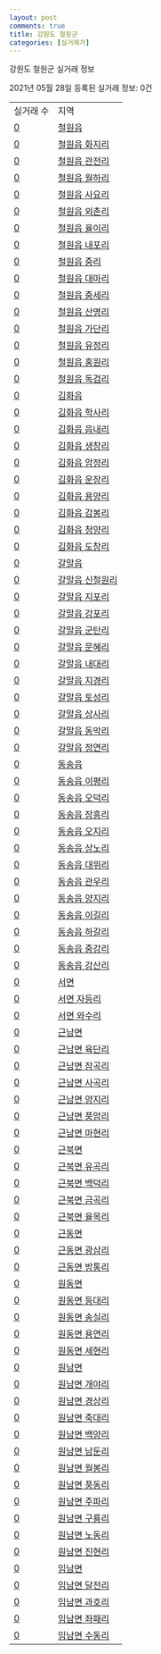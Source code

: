 ```yaml
---
layout: post
comments: true
title: 강원도 철원군
categories: [실거래가]
---
```


강원도 철원군 실거래 정보

2021년 05월 28일 등록된 실거래 정보: 0건


<table>
  <tr>
    <td>실거래 수</td>
    <td>지역</td>
  </tr>

  
  <tr>
    <td><a href="4278025000.html">0</a></td>
    <td><a href="4278025000.html">철원읍</a></td>
  </tr>
    

  <tr>
    <td><a href="4278025021.html">0</a></td>
    <td><a href="4278025021.html">철원읍 화지리</a></td>
  </tr>
    

  <tr>
    <td><a href="4278025022.html">0</a></td>
    <td><a href="4278025022.html">철원읍 관전리</a></td>
  </tr>
    

  <tr>
    <td><a href="4278025023.html">0</a></td>
    <td><a href="4278025023.html">철원읍 월하리</a></td>
  </tr>
    

  <tr>
    <td><a href="4278025024.html">0</a></td>
    <td><a href="4278025024.html">철원읍 사요리</a></td>
  </tr>
    

  <tr>
    <td><a href="4278025025.html">0</a></td>
    <td><a href="4278025025.html">철원읍 외촌리</a></td>
  </tr>
    

  <tr>
    <td><a href="4278025026.html">0</a></td>
    <td><a href="4278025026.html">철원읍 율이리</a></td>
  </tr>
    

  <tr>
    <td><a href="4278025027.html">0</a></td>
    <td><a href="4278025027.html">철원읍 내포리</a></td>
  </tr>
    

  <tr>
    <td><a href="4278025028.html">0</a></td>
    <td><a href="4278025028.html">철원읍 중리</a></td>
  </tr>
    

  <tr>
    <td><a href="4278025029.html">0</a></td>
    <td><a href="4278025029.html">철원읍 대마리</a></td>
  </tr>
    

  <tr>
    <td><a href="4278025030.html">0</a></td>
    <td><a href="4278025030.html">철원읍 중세리</a></td>
  </tr>
    

  <tr>
    <td><a href="4278025031.html">0</a></td>
    <td><a href="4278025031.html">철원읍 산명리</a></td>
  </tr>
    

  <tr>
    <td><a href="4278025032.html">0</a></td>
    <td><a href="4278025032.html">철원읍 가단리</a></td>
  </tr>
    

  <tr>
    <td><a href="4278025033.html">0</a></td>
    <td><a href="4278025033.html">철원읍 유정리</a></td>
  </tr>
    

  <tr>
    <td><a href="4278025034.html">0</a></td>
    <td><a href="4278025034.html">철원읍 홍원리</a></td>
  </tr>
    

  <tr>
    <td><a href="4278025035.html">0</a></td>
    <td><a href="4278025035.html">철원읍 독검리</a></td>
  </tr>
    

  <tr>
    <td><a href="4278025300.html">0</a></td>
    <td><a href="4278025300.html">김화읍</a></td>
  </tr>
    

  <tr>
    <td><a href="4278025321.html">0</a></td>
    <td><a href="4278025321.html">김화읍 학사리</a></td>
  </tr>
    

  <tr>
    <td><a href="4278025322.html">0</a></td>
    <td><a href="4278025322.html">김화읍 읍내리</a></td>
  </tr>
    

  <tr>
    <td><a href="4278025323.html">0</a></td>
    <td><a href="4278025323.html">김화읍 생창리</a></td>
  </tr>
    

  <tr>
    <td><a href="4278025324.html">0</a></td>
    <td><a href="4278025324.html">김화읍 암정리</a></td>
  </tr>
    

  <tr>
    <td><a href="4278025325.html">0</a></td>
    <td><a href="4278025325.html">김화읍 운장리</a></td>
  </tr>
    

  <tr>
    <td><a href="4278025326.html">0</a></td>
    <td><a href="4278025326.html">김화읍 용양리</a></td>
  </tr>
    

  <tr>
    <td><a href="4278025327.html">0</a></td>
    <td><a href="4278025327.html">김화읍 감봉리</a></td>
  </tr>
    

  <tr>
    <td><a href="4278025328.html">0</a></td>
    <td><a href="4278025328.html">김화읍 청양리</a></td>
  </tr>
    

  <tr>
    <td><a href="4278025329.html">0</a></td>
    <td><a href="4278025329.html">김화읍 도창리</a></td>
  </tr>
    

  <tr>
    <td><a href="4278025600.html">0</a></td>
    <td><a href="4278025600.html">갈말읍</a></td>
  </tr>
    

  <tr>
    <td><a href="4278025621.html">0</a></td>
    <td><a href="4278025621.html">갈말읍 신철원리</a></td>
  </tr>
    

  <tr>
    <td><a href="4278025622.html">0</a></td>
    <td><a href="4278025622.html">갈말읍 지포리</a></td>
  </tr>
    

  <tr>
    <td><a href="4278025623.html">0</a></td>
    <td><a href="4278025623.html">갈말읍 강포리</a></td>
  </tr>
    

  <tr>
    <td><a href="4278025624.html">0</a></td>
    <td><a href="4278025624.html">갈말읍 군탄리</a></td>
  </tr>
    

  <tr>
    <td><a href="4278025625.html">0</a></td>
    <td><a href="4278025625.html">갈말읍 문혜리</a></td>
  </tr>
    

  <tr>
    <td><a href="4278025626.html">0</a></td>
    <td><a href="4278025626.html">갈말읍 내대리</a></td>
  </tr>
    

  <tr>
    <td><a href="4278025627.html">0</a></td>
    <td><a href="4278025627.html">갈말읍 지경리</a></td>
  </tr>
    

  <tr>
    <td><a href="4278025628.html">0</a></td>
    <td><a href="4278025628.html">갈말읍 토성리</a></td>
  </tr>
    

  <tr>
    <td><a href="4278025629.html">0</a></td>
    <td><a href="4278025629.html">갈말읍 상사리</a></td>
  </tr>
    

  <tr>
    <td><a href="4278025630.html">0</a></td>
    <td><a href="4278025630.html">갈말읍 동막리</a></td>
  </tr>
    

  <tr>
    <td><a href="4278025631.html">0</a></td>
    <td><a href="4278025631.html">갈말읍 정연리</a></td>
  </tr>
    

  <tr>
    <td><a href="4278025900.html">0</a></td>
    <td><a href="4278025900.html">동송읍</a></td>
  </tr>
    

  <tr>
    <td><a href="4278025921.html">0</a></td>
    <td><a href="4278025921.html">동송읍 이평리</a></td>
  </tr>
    

  <tr>
    <td><a href="4278025922.html">0</a></td>
    <td><a href="4278025922.html">동송읍 오덕리</a></td>
  </tr>
    

  <tr>
    <td><a href="4278025923.html">0</a></td>
    <td><a href="4278025923.html">동송읍 장흥리</a></td>
  </tr>
    

  <tr>
    <td><a href="4278025924.html">0</a></td>
    <td><a href="4278025924.html">동송읍 오지리</a></td>
  </tr>
    

  <tr>
    <td><a href="4278025925.html">0</a></td>
    <td><a href="4278025925.html">동송읍 상노리</a></td>
  </tr>
    

  <tr>
    <td><a href="4278025926.html">0</a></td>
    <td><a href="4278025926.html">동송읍 대위리</a></td>
  </tr>
    

  <tr>
    <td><a href="4278025927.html">0</a></td>
    <td><a href="4278025927.html">동송읍 관우리</a></td>
  </tr>
    

  <tr>
    <td><a href="4278025928.html">0</a></td>
    <td><a href="4278025928.html">동송읍 양지리</a></td>
  </tr>
    

  <tr>
    <td><a href="4278025929.html">0</a></td>
    <td><a href="4278025929.html">동송읍 이길리</a></td>
  </tr>
    

  <tr>
    <td><a href="4278025930.html">0</a></td>
    <td><a href="4278025930.html">동송읍 하갈리</a></td>
  </tr>
    

  <tr>
    <td><a href="4278025931.html">0</a></td>
    <td><a href="4278025931.html">동송읍 중강리</a></td>
  </tr>
    

  <tr>
    <td><a href="4278025932.html">0</a></td>
    <td><a href="4278025932.html">동송읍 강산리</a></td>
  </tr>
    

  <tr>
    <td><a href="4278031000.html">0</a></td>
    <td><a href="4278031000.html">서면</a></td>
  </tr>
    

  <tr>
    <td><a href="4278031021.html">0</a></td>
    <td><a href="4278031021.html">서면 자등리</a></td>
  </tr>
    

  <tr>
    <td><a href="4278031022.html">0</a></td>
    <td><a href="4278031022.html">서면 와수리</a></td>
  </tr>
    

  <tr>
    <td><a href="4278032000.html">0</a></td>
    <td><a href="4278032000.html">근남면</a></td>
  </tr>
    

  <tr>
    <td><a href="4278032021.html">0</a></td>
    <td><a href="4278032021.html">근남면 육단리</a></td>
  </tr>
    

  <tr>
    <td><a href="4278032022.html">0</a></td>
    <td><a href="4278032022.html">근남면 잠곡리</a></td>
  </tr>
    

  <tr>
    <td><a href="4278032023.html">0</a></td>
    <td><a href="4278032023.html">근남면 사곡리</a></td>
  </tr>
    

  <tr>
    <td><a href="4278032024.html">0</a></td>
    <td><a href="4278032024.html">근남면 양지리</a></td>
  </tr>
    

  <tr>
    <td><a href="4278032025.html">0</a></td>
    <td><a href="4278032025.html">근남면 풍암리</a></td>
  </tr>
    

  <tr>
    <td><a href="4278032026.html">0</a></td>
    <td><a href="4278032026.html">근남면 마현리</a></td>
  </tr>
    

  <tr>
    <td><a href="4278033000.html">0</a></td>
    <td><a href="4278033000.html">근북면</a></td>
  </tr>
    

  <tr>
    <td><a href="4278033021.html">0</a></td>
    <td><a href="4278033021.html">근북면 유곡리</a></td>
  </tr>
    

  <tr>
    <td><a href="4278033022.html">0</a></td>
    <td><a href="4278033022.html">근북면 백덕리</a></td>
  </tr>
    

  <tr>
    <td><a href="4278033023.html">0</a></td>
    <td><a href="4278033023.html">근북면 금곡리</a></td>
  </tr>
    

  <tr>
    <td><a href="4278033024.html">0</a></td>
    <td><a href="4278033024.html">근북면 율목리</a></td>
  </tr>
    

  <tr>
    <td><a href="4278034000.html">0</a></td>
    <td><a href="4278034000.html">근동면</a></td>
  </tr>
    

  <tr>
    <td><a href="4278034021.html">0</a></td>
    <td><a href="4278034021.html">근동면 광삼리</a></td>
  </tr>
    

  <tr>
    <td><a href="4278034022.html">0</a></td>
    <td><a href="4278034022.html">근동면 방통리</a></td>
  </tr>
    

  <tr>
    <td><a href="4278035000.html">0</a></td>
    <td><a href="4278035000.html">원동면</a></td>
  </tr>
    

  <tr>
    <td><a href="4278035021.html">0</a></td>
    <td><a href="4278035021.html">원동면 등대리</a></td>
  </tr>
    

  <tr>
    <td><a href="4278035022.html">0</a></td>
    <td><a href="4278035022.html">원동면 송실리</a></td>
  </tr>
    

  <tr>
    <td><a href="4278035023.html">0</a></td>
    <td><a href="4278035023.html">원동면 용연리</a></td>
  </tr>
    

  <tr>
    <td><a href="4278035024.html">0</a></td>
    <td><a href="4278035024.html">원동면 세현리</a></td>
  </tr>
    

  <tr>
    <td><a href="4278036000.html">0</a></td>
    <td><a href="4278036000.html">원남면</a></td>
  </tr>
    

  <tr>
    <td><a href="4278036021.html">0</a></td>
    <td><a href="4278036021.html">원남면 개야리</a></td>
  </tr>
    

  <tr>
    <td><a href="4278036022.html">0</a></td>
    <td><a href="4278036022.html">원남면 경상리</a></td>
  </tr>
    

  <tr>
    <td><a href="4278036023.html">0</a></td>
    <td><a href="4278036023.html">원남면 죽대리</a></td>
  </tr>
    

  <tr>
    <td><a href="4278036024.html">0</a></td>
    <td><a href="4278036024.html">원남면 백양리</a></td>
  </tr>
    

  <tr>
    <td><a href="4278036025.html">0</a></td>
    <td><a href="4278036025.html">원남면 남둔리</a></td>
  </tr>
    

  <tr>
    <td><a href="4278036026.html">0</a></td>
    <td><a href="4278036026.html">원남면 월봉리</a></td>
  </tr>
    

  <tr>
    <td><a href="4278036027.html">0</a></td>
    <td><a href="4278036027.html">원남면 풍동리</a></td>
  </tr>
    

  <tr>
    <td><a href="4278036028.html">0</a></td>
    <td><a href="4278036028.html">원남면 주파리</a></td>
  </tr>
    

  <tr>
    <td><a href="4278036029.html">0</a></td>
    <td><a href="4278036029.html">원남면 구룡리</a></td>
  </tr>
    

  <tr>
    <td><a href="4278036030.html">0</a></td>
    <td><a href="4278036030.html">원남면 노동리</a></td>
  </tr>
    

  <tr>
    <td><a href="4278036031.html">0</a></td>
    <td><a href="4278036031.html">원남면 진현리</a></td>
  </tr>
    

  <tr>
    <td><a href="4278037000.html">0</a></td>
    <td><a href="4278037000.html">임남면</a></td>
  </tr>
    

  <tr>
    <td><a href="4278037021.html">0</a></td>
    <td><a href="4278037021.html">임남면 달전리</a></td>
  </tr>
    

  <tr>
    <td><a href="4278037022.html">0</a></td>
    <td><a href="4278037022.html">임남면 과호리</a></td>
  </tr>
    

  <tr>
    <td><a href="4278037023.html">0</a></td>
    <td><a href="4278037023.html">임남면 좌패리</a></td>
  </tr>
    

  <tr>
    <td><a href="4278037024.html">0</a></td>
    <td><a href="4278037024.html">임남면 수동리</a></td>
  </tr>
    


</table>
    